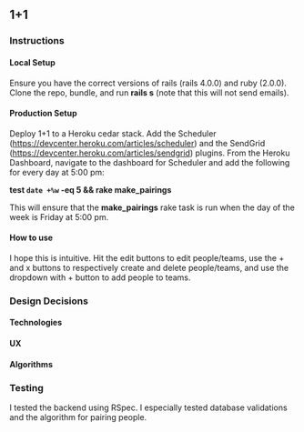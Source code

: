 ## 1+1

### Instructions

#### Local Setup

Ensure you have the correct versions of rails (rails 4.0.0) and ruby (2.0.0). Clone the repo, bundle, and run **rails s** (note that this will not send emails).

#### Production Setup

Deploy 1+1 to a Heroku cedar stack. Add the Scheduler (https://devcenter.heroku.com/articles/scheduler) and the SendGrid (https://devcenter.heroku.com/articles/sendgrid) plugins. From the Heroku Dashboard, navigate to the dashboard for Scheduler and add the following for every day at 5:00 pm:

**test `date +%w` -eq 5 && rake make_pairings**

This will ensure that the **make_pairings** rake task is run when the day of the week is Friday at 5:00 pm. 

#### How to use

I hope this is intuitive. Hit the edit buttons to edit people/teams, use the + and x buttons to respectively create and delete people/teams, and use the dropdown with + button to add people to teams.

### Design Decisions

#### Technologies

#### UX

#### Algorithms

### Testing

I tested the backend using RSpec. I especially tested database validations and the algorithm for pairing people.
